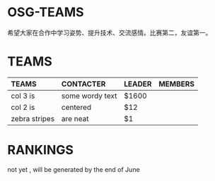 # OSG-TEAMS
希望大家在合作中学习姿势、提升技术、交流感情。比赛第二，友谊第一。


# TEAMS

| TEAMS | CONTACTER  | LEADER | MEMBERS |
| :------------ |:---------------|:-----|:---|
| col 3 is      | some wordy text | $1600 ||
| col 2 is      | centered        |   $12 ||
| zebra stripes | are neat        |    $1 ||




# RANKINGS

not yet , will be generated by the end of June 
